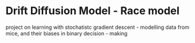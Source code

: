 # Drift Diffusion Model - Race model 
project on learning with stochatistc gradient descent -  modelling data from mice, and their biases in binary decision - making 
